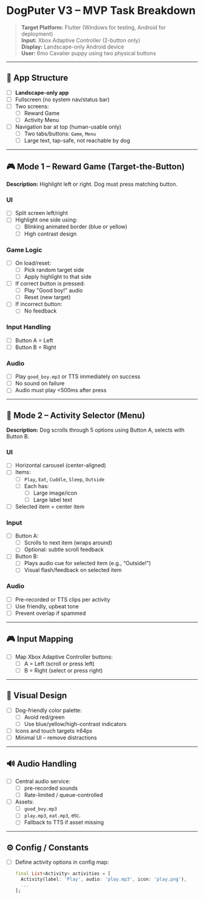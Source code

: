 # DogPuter V3 – MVP Task Breakdown

> **Target Platform:** Flutter (Windows for testing, Android for deployment)  
> **Input:** Xbox Adaptive Controller (2-button only)  
> **Display:** Landscape-only Android device  
> **User:** 6mo Cavalier puppy using two physical buttons  

---

## 📱 App Structure

- [ ] **Landscape-only app**
- [ ] Fullscreen (no system nav/status bar)
- [ ] Two screens:
  - [ ] Reward Game
  - [ ] Activity Menu
- [ ] Navigation bar at top (human-usable only)
  - [ ] Two tabs/buttons: `Game`, `Menu`
  - [ ] Large text, tap-safe, not reachable by dog

---

## 🎮 Mode 1 – Reward Game (Target-the-Button)

**Description:** Highlight left or right. Dog must press matching button.

### UI
- [ ] Split screen left/right
- [ ] Highlight one side using:
  - [ ] Blinking animated border (blue or yellow)
  - [ ] High contrast design

### Game Logic
- [ ] On load/reset:
  - [ ] Pick random target side
  - [ ] Apply highlight to that side
- [ ] If correct button is pressed:
  - [ ] Play "Good boy!" audio
  - [ ] Reset (new target)
- [ ] If incorrect button:
  - [ ] No feedback

### Input Handling
- [ ] Button A = Left
- [ ] Button B = Right

### Audio
- [ ] Play `good_boy.mp3` or TTS immediately on success
- [ ] No sound on failure
- [ ] Audio must play <500ms after press

---

## 🧭 Mode 2 – Activity Selector (Menu)

**Description:** Dog scrolls through 5 options using Button A, selects with Button B.

### UI
- [ ] Horizontal carousel (center-aligned)
- [ ] Items:
  - [ ] `Play`, `Eat`, `Cuddle`, `Sleep`, `Outside`
  - [ ] Each has:
    - [ ] Large image/icon
    - [ ] Large label text
- [ ] Selected item = center item

### Input
- [ ] Button A:
  - [ ] Scrolls to next item (wraps around)
  - [ ] Optional: subtle scroll feedback
- [ ] Button B:
  - [ ] Plays audio cue for selected item (e.g., “Outside!”)
  - [ ] Visual flash/feedback on selected item

### Audio
- [ ] Pre-recorded or TTS clips per activity
- [ ] Use friendly, upbeat tone
- [ ] Prevent overlap if spammed

---

## 🎮 Input Mapping

- [ ] Map Xbox Adaptive Controller buttons:
  - [ ] A = Left (scroll or press left)
  - [ ] B = Right (select or press right)

---


## 🎨 Visual Design

- [ ] Dog-friendly color palette:
  - [ ] Avoid red/green
  - [ ] Use blue/yellow/high-contrast indicators
- [ ] Icons and touch targets ≥64px
- [ ] Minimal UI – remove distractions

---

## 🔊 Audio Handling

- [ ] Central audio service:
  - [ ] pre-recorded sounds
  - [ ] Rate-limited / queue-controlled
- [ ] Assets:
  - [ ] `good_boy.mp3`
  - [ ] `play.mp3`, `eat.mp3`, etc.
  - [ ] Fallback to TTS if asset missing

---

## ⚙️ Config / Constants

- [ ] Define activity options in config map:
  ```dart
  final List<Activity> activities = [
    Activity(label: 'Play', audio: 'play.mp3', icon: 'play.png'),
    ...
  ];

